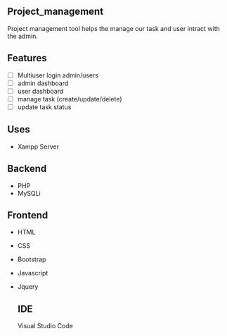  Project_management
 -----------------------
Project management tool helps the manage our task and user intract with the admin.

Features
--------------------
- [ ] Multiuser login admin/users
- [ ] admin dashboard
- [ ] user dashboard
- [ ] manage task (create/update/delete)
- [ ] update task status

Uses 
------------
- Xampp Server
  
Backend
--------
- PHP
- MySQLi
  
Frontend
---------
- HTML
- CSS
- Bootstrap
- Javascript
- Jquery

  IDE
  ----
  Visual Studio Code
